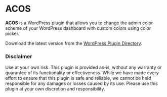 # ACOS

**ACOS** is a WordPress plugin that allows you to change the admin color scheme of your WordPress dashboard with custom colors using color picker.

Download the latest version from the [WordPress Plugin Directory](https://wordpress.org/plugins/admin-color-scheme/).

### Disclaimer
Use at your own risk. This plugin is provided as-is, without any warranty or guarantee of its functionality or effectiveness. While we have made every effort to ensure that this plugin is safe and reliable, we cannot be held responsible for any damages or losses caused by its use. Please use this plugin at your own discretion and responsibility.